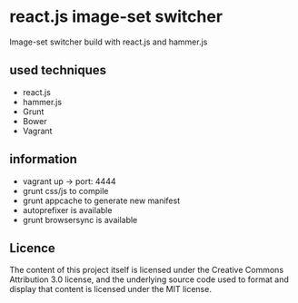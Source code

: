 # react.js image-set switcher
Image-set switcher build with react.js and hammer.js

## used techniques
- react.js
- hammer.js
- Grunt
- Bower
- Vagrant


## information
- vagrant up -> port: 4444
- grunt css/js to compile
- grunt appcache to generate new manifest
- autoprefixer is available
- grunt browsersync is available

## Licence
The content of this project itself is licensed under the Creative Commons Attribution 3.0 license, and the underlying 
source code used to format and display that content is licensed under the MIT license.